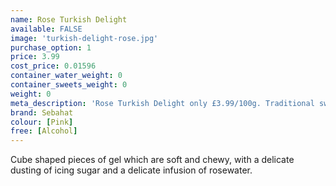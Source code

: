 ```yaml
---
name: Rose Turkish Delight
available: FALSE
image: 'turkish-delight-rose.jpg'
purchase_option: 1
price: 3.99
cost_price: 0.01596
container_water_weight: 0
container_sweets_weight: 0
weight: 0
meta_description: 'Rose Turkish Delight only £3.99/100g. Traditional sweets and more at Humbugs Confectionery Store. Specialists in satisfying your sweet tooth!"),"")'
brand: Sebahat
colour: [Pink]
free: [Alcohol]
---
```

Cube shaped pieces of gel which are soft and chewy, with a delicate dusting of icing sugar and a delicate infusion of rosewater.